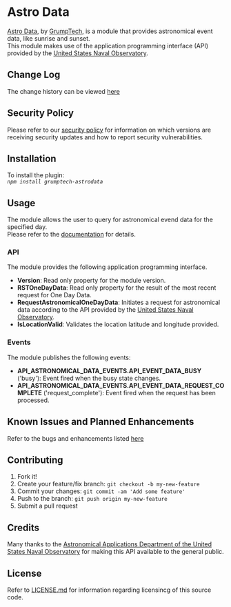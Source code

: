 # Astro Data

[Astro Data](https://github.com/pricemi115/grumptech-astrodata), by [GrumpTech](https://github.com/pricemi115/), is a module that provides astronomical event data, like sunrise and sunset.</br>
This module makes use of the application programming interface (API) provided by the [United States Naval Observatory](https://aa.usno.navy.mil/data/api).

## Change Log
The change history can be viewed [here](./CHANGELOG.md)

## Security Policy
Please refer to our [security policy](./SECURITY.md) for information on which versions are receiving security updates and how to report security vulnerabilities.

## Installation

To install the plugin:
<br>_`npm install grumptech-astrodata`_

## Usage
The module allows the user to query for astronomical evend data for the specified day.</br>
Please refer to the [documentation](./docs/index.html) for details.
### API
The module provides the following application programming interface.
* **Version**: Read only property for the module version.
* **RSTOneDayData**: Read only property for the result of the most recent request for One Day Data.
* **RequestAstronomicalOneDayData**: Initiates a request for astronomical data according to the API provided by the [United States Naval Observatory](https://aa.usno.navy.mil/data/api).
* **IsLocationValid**: Validates the location latitude and longitude provided.
### Events
The module publishes the following events:
* **API_ASTRONOMICAL_DATA_EVENTS.API_EVENT_DATA_BUSY** ('busy'): Event fired when the busy state changes.
* **API_ASTRONOMICAL_DATA_EVENTS.API_EVENT_DATA_REQUEST_COMPLETE** ('request_complete'): Event fired when the request has been processed.

## Known Issues and Planned Enhancements
Refer to the bugs and enhancements listed [here](https://github.com/pricemi115/grumptech-astrodata/issues)

## Contributing
1. Fork it!
2. Create your feature/fix branch: `git checkout -b my-new-feature`
3. Commit your changes: `git commit -am 'Add some feature'`
4. Push to the branch: `git push origin my-new-feature`
5. Submit a pull request

## Credits
Many thanks to the [Astronomical Applications Department of the United States Naval Observatory](https://aa.usno.navy.mil) for making this API available to the general public.

## License
Refer to [LICENSE.md](./LICENSE.md) for information regarding licensincg of this source code.
